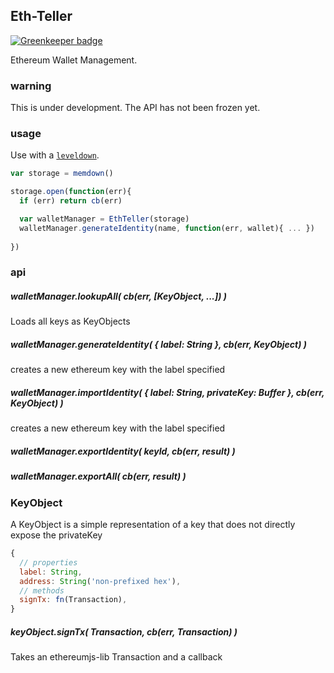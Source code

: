 ## Eth-Teller

[![Greenkeeper badge](https://badges.greenkeeper.io/kumavis/ether-teller.svg)](https://greenkeeper.io/)

Ethereum Wallet Management.

### warning

This is under development. The API has not been frozen yet.

### usage

Use with a [`leveldown`](https://github.com/level/abstract-leveldown).

```js
var storage = memdown()

storage.open(function(err){
  if (err) return cb(err)

  var walletManager = EthTeller(storage)
  walletManager.generateIdentity(name, function(err, wallet){ ... })
  
})
```

### api


##### walletManager.lookupAll( cb(err, [KeyObject, ...]) )

Loads all keys as KeyObjects

##### walletManager.generateIdentity( { label: String }, cb(err, KeyObject) )

creates a new ethereum key with the label specified

##### walletManager.importIdentity( { label: String, privateKey: Buffer }, cb(err, KeyObject) )

creates a new ethereum key with the label specified

##### walletManager.exportIdentity( keyId, cb(err, result) )

##### walletManager.exportAll( cb(err, result) )


### KeyObject

A KeyObject is a simple representation of a key that does not directly expose the privateKey

```js
{
  // properties
  label: String,
  address: String('non-prefixed hex'),
  // methods
  signTx: fn(Transaction),
}
```

##### keyObject.signTx( Transaction, cb(err, Transaction) )

Takes an ethereumjs-lib Transaction and a callback
